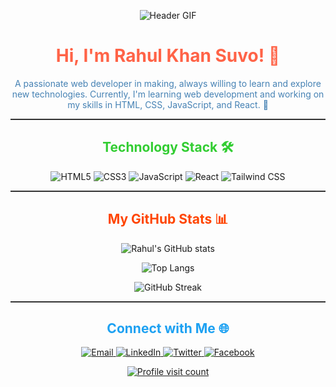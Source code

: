 <p align="center">
  <img src="https://user-images.githubusercontent.com/74038190/225813708-98b745f2-7d22-48cf-9150-083f1b00d6c9.gif" alt="Header GIF" />
</p>
<h1 align="center" style="color:#ff6347;">Hi, I'm Rahul Khan Suvo! 👋</h1>

<p align="center" style="color:#4682b4;">
  A passionate web developer in making, always willing to learn and explore new technologies. Currently, I'm learning web development and working on my skills in HTML, CSS, JavaScript, and React. 🌱
</p>

<hr style="border: 0; height: 2px; background: #333;">

<h2 align="center" style="color:#32cd32;">Technology Stack 🛠️</h2>

<p align="center">
  <img src="https://img.shields.io/badge/-HTML5-E34F26?style=flat&logo=html5&logoColor=white" alt="HTML5" />
  <img src="https://img.shields.io/badge/-CSS3-1572B6?style=flat&logo=css3&logoColor=white" alt="CSS3" />
  <img src="https://img.shields.io/badge/-JavaScript-F7DF1E?style=flat&logo=javascript&logoColor=black" alt="JavaScript" />
  <img src="https://img.shields.io/badge/-React-61DAFB?style=flat&logo=react&logoColor=black" alt="React" />
  <img src="https://img.shields.io/badge/-Tailwind%20CSS-38B2AC?style=flat&logo=tailwind-css&logoColor=white" alt="Tailwind CSS" />
</p>

<hr style="border: 0; height: 2px; background: #333;">

<h2 align="center" style="color:#ff4500;">My GitHub Stats 📊</h2>

<p align="center">
  <img src="https://github-readme-stats.vercel.app/api?username=rahulkhansuvo&show_icons=true&theme=radical" alt="Rahul's GitHub stats" />
</p>

<p align="center">
  <img src="https://github-readme-stats.vercel.app/api/top-langs/?username=rahulkhansuvo&layout=compact&theme=radical" alt="Top Langs" />
</p>

<p align="center">
  <img src="https://github-readme-streak-stats.herokuapp.com/?user=rahulkhansuvo&theme=radical" alt="GitHub Streak" />
</p>

<hr style="border: 0; height: 2px; background: #333;">

<h2 align="center" style="color:#1DA1F2;">Connect with Me 🌐</h2>

<p align="center">
  <a href="mailto:rahul.khan.suvo@gmail.com" target="_blank" rel="noopener noreferrer">
    <img src="https://img.shields.io/badge/-Email-D14836?style=flat&logo=gmail&logoColor=white" alt="Email" />
  </a>
  <a href="https://www.linkedin.com/in/rahulkhansuvo" target="_blank" rel="noopener noreferrer">
    <img src="https://img.shields.io/badge/-LinkedIn-0077B5?style=flat&logo=linkedin&logoColor=white" alt="LinkedIn" />
  </a>
  <a href="https://twitter.com/rahulkhansuvo" target="_blank" rel="noopener noreferrer">
    <img src="https://img.shields.io/badge/-Twitter-1DA1F2?style=flat&logo=twitter&logoColor=white" alt="Twitter" />
  </a>
  <a href="https://www.facebook.com/rahul.khan.suvo" target="_blank" rel="noopener noreferrer">
    <img src="https://img.shields.io/badge/-Facebook-1877F2?style=flat&logo=facebook&logoColor=white" alt="Facebook" />
  </a>
</p>
<p align="center">
  <a href="https://visitcount.itsvg.in">
    <img src="https://visitcount.itsvg.in/api?id=RahulKhanSuvo&icon=0&color=0" alt="Profile visit count" />
  </a>
</p>

